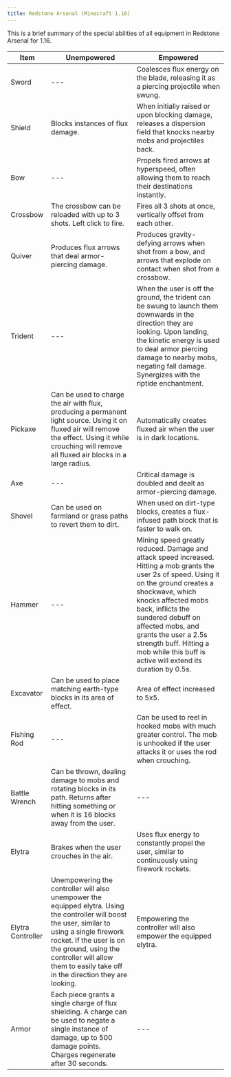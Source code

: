 ```yaml
---
title: Redstone Arsenal (Minecraft 1.16)
---
```


This is a brief summary of the special abilities of all equipment in Redstone Arsenal for 1.16. 

<table class="uk-table uk-table-striped uk-text-small">
   <thead>
      <tr>
         <th>Item</th>
         <th>Unempowered</th>
         <th>Empowered</th>
      </tr>
   </thead>
   <tbody>
      <tr>
         <td>Sword</td>
         <td>---</td>
         <td>Coalesces flux energy on the blade, releasing it as a piercing projectile when swung.</td>
      </tr>
      <tr>
         <td>Shield</td>
         <td>Blocks instances of flux damage.</td>
         <td>When initially raised or upon blocking damage, releases a dispersion field that knocks nearby mobs and projectiles back.</td>
      </tr>
      <tr>
         <td>Bow</td>
         <td>---</td>
         <td>Propels fired arrows at hyperspeed, often allowing them to reach their destinations instantly.</td>
      </tr>
      <tr>
         <td>Crossbow</td>
         <td>The crossbow can be reloaded with up to 3 shots. Left click to fire.</td>
         <td>Fires all 3 shots at once, vertically offset from each other.</td>
      </tr>
      <tr>
         <td>Quiver</td>
         <td>Produces flux arrows that deal armor-piercing damage.</td>
         <td>Produces gravity-defying arrows when shot from a bow, and arrows that explode on contact when shot from a crossbow.</td>
      </tr>
      <tr>
         <td>Trident</td>
         <td>---</td>
         <td>When the user is off the ground, the trident can be swung to launch them downwards in the direction they are looking. Upon landing, the kinetic energy is used to deal armor piercing damage to nearby mobs, negating fall damage. Synergizes with the riptide enchantment.</td>
      </tr>
      <tr>
         <td>Pickaxe</td>
         <td>Can be used to charge the air with flux, producing a permanent light source. Using it on fluxed air will remove the effect. Using it while crouching will remove all fluxed air blocks in a large radius.</td>
         <td>Automatically creates fluxed air when the user is in dark locations.</td>
      </tr>
      <tr>
         <td>Axe</td>
         <td>---</td>
         <td>Critical damage is doubled and dealt as armor-piercing damage.</td>
      </tr>
      <tr>
         <td>Shovel</td>
         <td>Can be used on farmland or grass paths to revert them to dirt.</td>
         <td>When used on dirt-type blocks, creates a flux-infused path block that is faster to walk on.</td>
      </tr>
      <tr>
         <td>Hammer</td>
         <td>---</td>
         <td>Mining speed greatly reduced. Damage and attack speed increased. Hitting a mob grants the user 2s of speed. Using it on the ground creates a shockwave, which knocks affected mobs back, inflicts the sundered debuff on affected mobs, and grants the user a 2.5s strength buff. Hitting a mob while this buff is active will extend its duration by 0.5s.</td>
      </tr>
      <tr>
         <td>Excavator</td>
         <td>Can be used to place matching earth-type blocks in its area of effect.</td>
         <td>Area of effect increased to 5x5.</td>
      </tr>
      <tr>
         <td>Fishing Rod</td>
         <td>---</td>
         <td>Can be used to reel in hooked mobs with much greater control. The mob is unhooked if the user attacks it or uses the rod when crouching.</td>
      </tr>
      <tr>
         <td>Battle Wrench</td>
         <td>Can be thrown, dealing damage to mobs and rotating blocks in its path. Returns after hitting something or when it is 16 blocks away from the user.</td>
         <td>---</td>
      </tr>
      <tr>
         <td>Elytra</td>
         <td>Brakes when the user crouches in the air.</td>
         <td>Uses flux energy to constantly propel the user, similar to continuously using firework rockets.</td>
      </tr>
      <tr>
         <td>Elytra Controller</td>
         <td>Unempowering the controller will also unempower the equipped elytra. Using the controller will boost the user, similar to using a single firework rocket. If the user is on the ground, using the controller will allow them to easily take off in the direction they are looking.</td>
         <td>Empowering the controller will also empower the equipped elytra.</td>
      </tr>
      <tr>
         <td>Armor</td>
         <td>Each piece grants a single charge of flux shielding. A charge can be used to negate a single instance of damage, up to 500 damage points. Charges regenerate after 30 seconds.</td>
         <td>---</td>
      </tr>
   </tbody>
</table>
